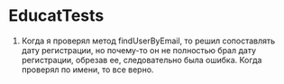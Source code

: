# EducatTests
1) Когда я проверял метод findUserByEmail, то решил сопоставлять дату регистрации, но почему-то он не полностью брал дату регистрации, обрезав ее, следовательно была ошибка. Когда проверял по имени, то все верно.